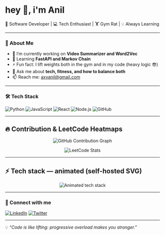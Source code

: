 # hey 👋, i'm Anil  

🚀 Software Developer | 💻 Tech Enthusiast | 🏋️ Gym Rat | 💡 Always Learning  

---

### 🌟 About Me
- 🔭 I’m currently working on **Video Summarizer and Word2Vec**  
- 🌱 Learning **FastAPI and Markov Chain**  
- ⚡ Fun fact: I lift weights both in the gym and in my code (heavy logic 😎)  
- 💬 Ask me about **tech, fitness, and how to balance both**  
- 📫 Reach me: axyanil@gmail.com 

---

### 🛠️ Tech Stack
![Python](https://img.shields.io/badge/Python-3776AB?style=for-the-badge&logo=python&logoColor=white)
![JavaScript](https://img.shields.io/badge/JavaScript-F7DF1E?style=for-the-badge&logo=javascript&logoColor=black)
![React](https://img.shields.io/badge/React-20232A?style=for-the-badge&logo=react&logoColor=61DAFB)
![Node.js](https://img.shields.io/badge/Node.js-339933?style=for-the-badge&logo=nodedotjs&logoColor=white)
![GitHub](https://img.shields.io/badge/GitHub-100000?style=for-the-badge&logo=github&logoColor=white)

---

## 🔥 Contribution & LeetCode Heatmaps

<!-- GitHub contribution heatmap (replace YOUR_USERNAME) -->
<p align="center">
  <img src="https://github-readme-activity-graph.cyclic.app/graph?username=Axy2003&theme=react-dark&area=true&hide_border=true" alt="GitHub Contribution Graph" />
</p>

<!-- LeetCode heatmap card (replace YOUR_USERNAME) -->
<p align="center">
  <img src="https://leetcode-card.vercel.app/api?username=AxyJha" alt="LeetCode Stats" />
</p>

---

## ⚡ Tech stack — animated (self-hosted SVG)

<p align="center">
  <img src="./assets/tech-stack.svg" alt="Animated tech stack" />
</p>

---

### 🔗 Connect with me
[![LinkedIn](https://img.shields.io/badge/LinkedIn-blue?style=for-the-badge&logo=linkedin&logoColor=white)](https://www.linkedin.com/in/anilkrjha/)
[![Twitter](https://img.shields.io/badge/Twitter-%231DA1F2.svg?style=for-the-badge&logo=Twitter&logoColor=white)](https://x.com/JhaAxy)
<!---[![Portfolio](https://img.shields.io/badge/Portfolio-%23000000.svg?style=for-the-badge&logo=firefox&logoColor=white)](YOUR_PORTFOLIO)--->

---

💡 *“Code is like lifting: progressive overload makes you stronger.”*  
